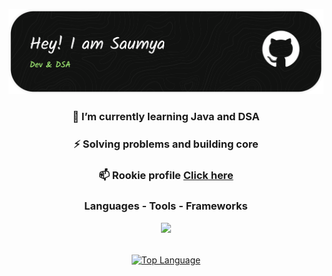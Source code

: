 <p align="center">
  <img src="https://github.com/Saumya-sarkhel/Saumya-sarkhel/blob/main/github-header-banner-1.png" alt="logo" width="700">
</p>

<!--
<h1 align="center">Hi there 👋🏻 I am Saumya</h1>
-->
<div align="center">
  
  <h3> 🌱 I’m currently learning Java and DSA </h3>
  <h3> ⚡ Solving problems and building core </h3>
  <h3> 📫 Rookie profile <a href="https://saumya-dev.netlify.app/">Click here </h3></a>
</div>

<div align="center">

<h3> Languages - Tools - Frameworks </h3>
<a href="https://skillicons.dev">
  <img src="https://skillicons.dev/icons?i=c,cpp,java,html,css,bash,vscode,neovim,git,github" />
</a><br><br>

<a href="https://github.com/anuraghazra/github-readme-stats?tab=readme-ov-file#top-languages-card"><img height=195 align="center" alt="Top Language" src="https://github-readme-stats.vercel.app/api/top-langs/?username=saumya-sarkhel&layout=compact&title_color=cba6f1&theme=radical&border_color=45112a"/></a>
</div>


<!--
**SaumyaSarkhel/SaumyaSarkhel** is a ✨ _special_ ✨ repository because its `README.md` (this file) appears on your GitHub profile.

Here are some ideas to get you started:

- 🔭 I’m currently working on ...
- 🌱 I’m currently learning ...
- 👯 I’m looking to collaborate on ...
- 🤔 I’m looking for help with ...
- 💬 Ask me about ...
- 📫 How to reach me: ...
- 😄 Pronouns: ...
- ⚡ Fun fact: ...
-->
